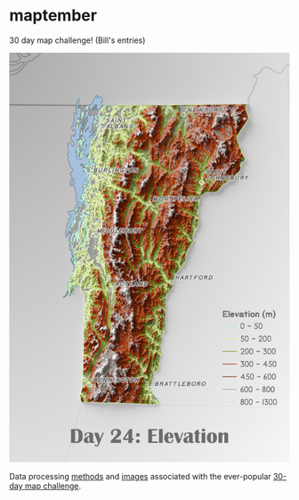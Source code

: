 # maptember
30 day map challenge! (Bill's entries)

![day1](2020/img/day_24.png)

Data processing [methods](2020/config.sh) and [images](2020/img/) associated with the ever-popular [30-day map challenge](https://www.gislounge.com/november-map-challenge/).

